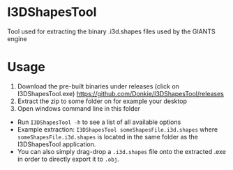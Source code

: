# I3DShapesTool
Tool used for extracting the binary .i3d.shapes files used by the GIANTS engine

# Usage
1. Download the pre-built binaries under releases (click on I3DShapesTool.exe) https://github.com/Donkie/I3DShapesTool/releases
2. Extract the zip to some folder on for example your desktop
3. Open windows command line in this folder
* Run `I3DShapesTool -h` to see a list of all available options
* Example extraction: `I3DShapesTool someShapesFile.i3d.shapes` where `someShapesFile.i3d.shapes` is located in the same folder as the I3DShapesTool application.
* You can also simply drag-drop a `.i3d.shapes` file onto the extracted .exe in order to directly export it to `.obj`.
